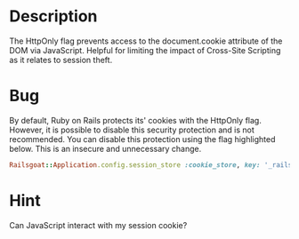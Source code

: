 # Description

The HttpOnly flag prevents access to the document.cookie attribute of the DOM via JavaScript. Helpful for limiting the impact of Cross-Site Scripting as it relates to session theft.

# Bug

By default, Ruby on Rails protects its' cookies with the HttpOnly flag. However, it is possible to disable this security protection and is not recommended. You can disable this protection using the flag highlighted below. This is an insecure and unnecessary change.

```ruby
Railsgoat::Application.config.session_store :cookie_store, key: '_railsgoat_session', httponly: false
```

# Hint

Can JavaScript interact with my session cookie?